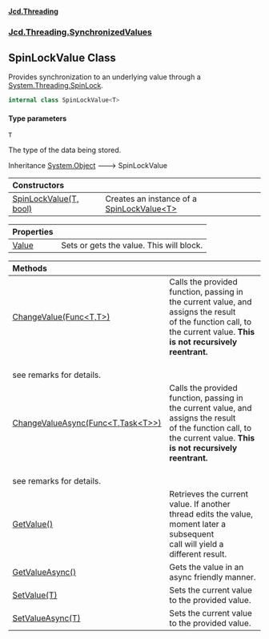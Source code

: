#### [Jcd.Threading](index.md 'index')
### [Jcd.Threading.SynchronizedValues](Jcd.Threading.SynchronizedValues.md 'Jcd.Threading.SynchronizedValues')

## SpinLockValue<T> Class

Provides synchronization to an underlying value through a [System.Threading.SpinLock](https://docs.microsoft.com/en-us/dotnet/api/System.Threading.SpinLock 'System.Threading.SpinLock').

```csharp
internal class SpinLockValue<T>
```
#### Type parameters

<a name='Jcd.Threading.SynchronizedValues.SpinLockValue_T_.T'></a>

`T`

The type of the data being stored.

Inheritance [System.Object](https://docs.microsoft.com/en-us/dotnet/api/System.Object 'System.Object') &#129106; SpinLockValue<T>

| Constructors | |
| :--- | :--- |
| [SpinLockValue(T, bool)](SpinLockValue_T_..ctor.qpkrjfL/d0xwDTxUwb237w.md 'Jcd.Threading.SynchronizedValues.SpinLockValue<T>.SpinLockValue(T, bool)') | Creates an instance of a [SpinLockValue&lt;T&gt;](SpinLockValue_T_.md 'Jcd.Threading.SynchronizedValues.SpinLockValue<T>') |

| Properties | |
| :--- | :--- |
| [Value](SpinLockValue_T_.Value.md 'Jcd.Threading.SynchronizedValues.SpinLockValue<T>.Value') | Sets or gets the value. This will block. |

| Methods | |
| :--- | :--- |
| [ChangeValue(Func&lt;T,T&gt;)](SpinLockValue_T_.ChangeValue.fzSMSgQRRnf+ac/joKOCjw.md 'Jcd.Threading.SynchronizedValues.SpinLockValue<T>.ChangeValue(System.Func<T,T>)') | Calls the provided function, passing in the current value, and assigns the result<br/>of the function call, to the current value. <b>This is not recursively reentrant.<br/>see remarks for details.</b> |
| [ChangeValueAsync(Func&lt;T,Task&lt;T&gt;&gt;)](SpinLockValue_T_.ChangeValueAsync.+dJENL57TL4Y0b8UwkPs+Q.md 'Jcd.Threading.SynchronizedValues.SpinLockValue<T>.ChangeValueAsync(System.Func<T,System.Threading.Tasks.Task<T>>)') | Calls the provided function, passing in the current value, and assigns the result<br/>of the function call, to the current value. <b>This is not recursively reentrant.<br/>see remarks for details.</b> |
| [GetValue()](SpinLockValue_T_.GetValue().md 'Jcd.Threading.SynchronizedValues.SpinLockValue<T>.GetValue()') | Retrieves the current value. If another thread edits the value, moment later a subsequent<br/>call will yield a different result. |
| [GetValueAsync()](SpinLockValue_T_.GetValueAsync().md 'Jcd.Threading.SynchronizedValues.SpinLockValue<T>.GetValueAsync()') | Gets the value in an async friendly manner. |
| [SetValue(T)](SpinLockValue_T_.SetValue.YPSfO3TVIxqJFxeU4EWVGw.md 'Jcd.Threading.SynchronizedValues.SpinLockValue<T>.SetValue(T)') | Sets the current value to the provided value. |
| [SetValueAsync(T)](SpinLockValue_T_.SetValueAsync.aDUjChUjyhjuWu1dcWDjlA.md 'Jcd.Threading.SynchronizedValues.SpinLockValue<T>.SetValueAsync(T)') | Sets the current value to the provided value. |
